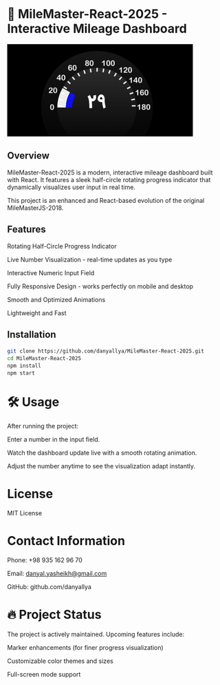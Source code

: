 # 🚗 MileMaster-React-2025 - Interactive Mileage Dashboard

![Dashboard 1 Preview](https://github.com/danyallya/MileMasterJS-2018/blob/master/1.PNG) 

## Overview
MileMaster-React-2025 is a modern, interactive mileage dashboard built with React.
It features a sleek half-circle rotating progress indicator that dynamically visualizes user input in real time.

This project is an enhanced and React-based evolution of the original MileMasterJS-2018.


## Features
Rotating Half-Circle Progress Indicator

Live Number Visualization - real-time updates as you type

Interactive Numeric Input Field

Fully Responsive Design - works perfectly on mobile and desktop

Smooth and Optimized Animations

Lightweight and Fast


## Installation
```bash
git clone https://github.com/danyallya/MileMaster-React-2025.git
cd MileMaster-React-2025
npm install
npm start
```
# 🛠 Usage
After running the project:

Enter a number in the input field.

Watch the dashboard update live with a smooth rotating animation.

Adjust the number anytime to see the visualization adapt instantly.


# License

MIT License

# Contact Information

Phone: +98 935 162 96 70

Email: danyal.yasheikh@gmail.com

GitHub: github.com/danyallya


# 🔥 Project Status

The project is actively maintained.
Upcoming features include:

Marker enhancements (for finer progress visualization)

Customizable color themes and sizes

Full-screen mode support